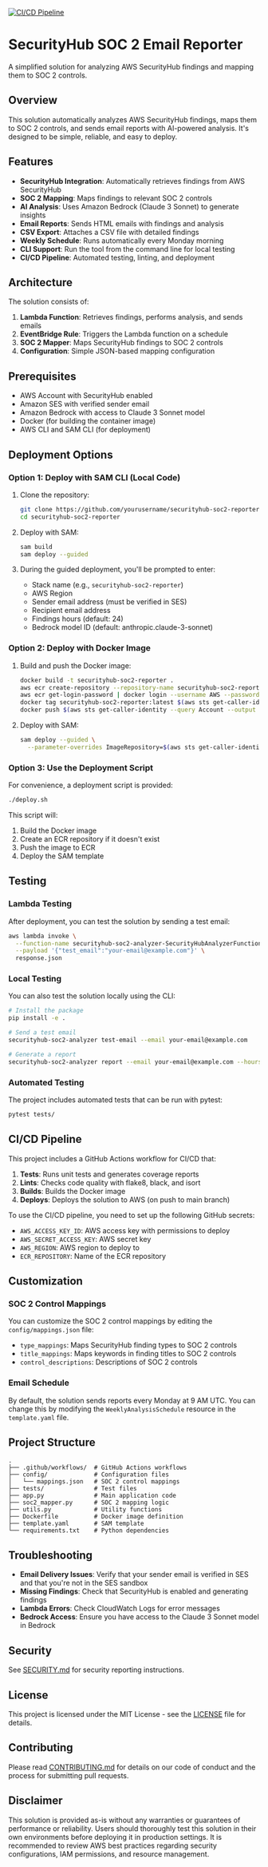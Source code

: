 [![CI/CD Pipeline](https://github.com/ajy0127/securityhub_soc2analysis/actions/workflows/ci.yml/badge.svg)](https://github.com/ajy0127/securityhub_soc2analysis/actions/workflows/ci.yml)

# SecurityHub SOC 2 Email Reporter

A simplified solution for analyzing AWS SecurityHub findings and mapping them to SOC 2 controls.

## Overview

This solution automatically analyzes AWS SecurityHub findings, maps them to SOC 2 controls, and sends email reports with AI-powered analysis. It's designed to be simple, reliable, and easy to deploy.

## Features

- **SecurityHub Integration**: Automatically retrieves findings from AWS SecurityHub
- **SOC 2 Mapping**: Maps findings to relevant SOC 2 controls
- **AI Analysis**: Uses Amazon Bedrock (Claude 3 Sonnet) to generate insights
- **Email Reports**: Sends HTML emails with findings and analysis
- **CSV Export**: Attaches a CSV file with detailed findings
- **Weekly Schedule**: Runs automatically every Monday morning
- **CLI Support**: Run the tool from the command line for local testing
- **CI/CD Pipeline**: Automated testing, linting, and deployment

## Architecture

The solution consists of:

1. **Lambda Function**: Retrieves findings, performs analysis, and sends emails
2. **EventBridge Rule**: Triggers the Lambda function on a schedule
3. **SOC 2 Mapper**: Maps SecurityHub findings to SOC 2 controls
4. **Configuration**: Simple JSON-based mapping configuration

## Prerequisites

- AWS Account with SecurityHub enabled
- Amazon SES with verified sender email
- Amazon Bedrock with access to Claude 3 Sonnet model
- Docker (for building the container image)
- AWS CLI and SAM CLI (for deployment)

## Deployment Options

### Option 1: Deploy with SAM CLI (Local Code)

1. Clone the repository:
   ```bash
   git clone https://github.com/yourusername/securityhub-soc2-reporter.git
   cd securityhub-soc2-reporter
   ```

2. Deploy with SAM:
   ```bash
   sam build
   sam deploy --guided
   ```

3. During the guided deployment, you'll be prompted to enter:
   - Stack name (e.g., `securityhub-soc2-reporter`)
   - AWS Region
   - Sender email address (must be verified in SES)
   - Recipient email address
   - Findings hours (default: 24)
   - Bedrock model ID (default: anthropic.claude-3-sonnet)

### Option 2: Deploy with Docker Image

1. Build and push the Docker image:
   ```bash
   docker build -t securityhub-soc2-reporter .
   aws ecr create-repository --repository-name securityhub-soc2-reporter
   aws ecr get-login-password | docker login --username AWS --password-stdin $(aws sts get-caller-identity --query Account --output text).dkr.ecr.$(aws configure get region).amazonaws.com
   docker tag securityhub-soc2-reporter:latest $(aws sts get-caller-identity --query Account --output text).dkr.ecr.$(aws configure get region).amazonaws.com/securityhub-soc2-reporter:latest
   docker push $(aws sts get-caller-identity --query Account --output text).dkr.ecr.$(aws configure get region).amazonaws.com/securityhub-soc2-reporter:latest
   ```

2. Deploy with SAM:
   ```bash
   sam deploy --guided \
     --parameter-overrides ImageRepository=$(aws sts get-caller-identity --query Account --output text).dkr.ecr.$(aws configure get region).amazonaws.com/securityhub-soc2-reporter
   ```

### Option 3: Use the Deployment Script

For convenience, a deployment script is provided:

```bash
./deploy.sh
```

This script will:
1. Build the Docker image
2. Create an ECR repository if it doesn't exist
3. Push the image to ECR
4. Deploy the SAM template

## Testing

### Lambda Testing

After deployment, you can test the solution by sending a test email:

```bash
aws lambda invoke \
  --function-name securityhub-soc2-analyzer-SecurityHubAnalyzerFunction-XXXXXXXXXXXX \
  --payload '{"test_email":"your-email@example.com"}' \
  response.json
```

### Local Testing

You can also test the solution locally using the CLI:

```bash
# Install the package
pip install -e .

# Send a test email
securityhub-soc2-analyzer test-email --email your-email@example.com

# Generate a report
securityhub-soc2-analyzer report --email your-email@example.com --hours 24 --csv
```

### Automated Testing

The project includes automated tests that can be run with pytest:

```bash
pytest tests/
```

## CI/CD Pipeline

This project includes a GitHub Actions workflow for CI/CD that:

1. **Tests**: Runs unit tests and generates coverage reports
2. **Lints**: Checks code quality with flake8, black, and isort
3. **Builds**: Builds the Docker image
4. **Deploys**: Deploys the solution to AWS (on push to main branch)

To use the CI/CD pipeline, you need to set up the following GitHub secrets:

- `AWS_ACCESS_KEY_ID`: AWS access key with permissions to deploy
- `AWS_SECRET_ACCESS_KEY`: AWS secret key
- `AWS_REGION`: AWS region to deploy to
- `ECR_REPOSITORY`: Name of the ECR repository

## Customization

### SOC 2 Control Mappings

You can customize the SOC 2 control mappings by editing the `config/mappings.json` file:

- `type_mappings`: Maps SecurityHub finding types to SOC 2 controls
- `title_mappings`: Maps keywords in finding titles to SOC 2 controls
- `control_descriptions`: Descriptions of SOC 2 controls

### Email Schedule

By default, the solution sends reports every Monday at 9 AM UTC. You can change this by modifying the `WeeklyAnalysisSchedule` resource in the `template.yaml` file.

## Project Structure

```
.
├── .github/workflows/  # GitHub Actions workflows
├── config/             # Configuration files
│   └── mappings.json   # SOC 2 control mappings
├── tests/              # Test files
├── app.py              # Main application code
├── soc2_mapper.py      # SOC 2 mapping logic
├── utils.py            # Utility functions
├── Dockerfile          # Docker image definition
├── template.yaml       # SAM template
└── requirements.txt    # Python dependencies
```

## Troubleshooting

- **Email Delivery Issues**: Verify that your sender email is verified in SES and that you're not in the SES sandbox
- **Missing Findings**: Check that SecurityHub is enabled and generating findings
- **Lambda Errors**: Check CloudWatch Logs for error messages
- **Bedrock Access**: Ensure you have access to the Claude 3 Sonnet model in Bedrock

## Security

See [SECURITY.md](SECURITY.md) for security reporting instructions.

## License

This project is licensed under the MIT License - see the [LICENSE](LICENSE) file for details.

## Contributing

Please read [CONTRIBUTING.md](CONTRIBUTING.md) for details on our code of conduct and the process for submitting pull requests.

## Disclaimer

This solution is provided as-is without any warranties or guarantees of performance or reliability. Users should thoroughly test this solution in their own environments before deploying it in production settings. It is recommended to review AWS best practices regarding security configurations, IAM permissions, and resource management.